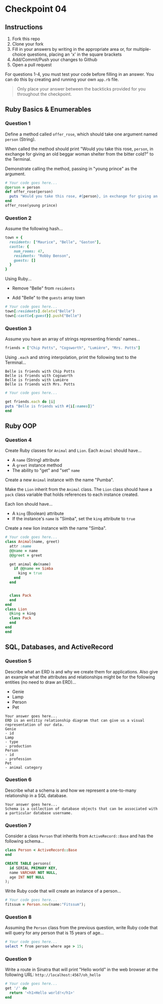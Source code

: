 # Checkpoint 04

## Instructions

1. Fork this repo
2. Clone your fork
3. Fill in your answers by writing in the appropriate area or, for multiple-choice questions, placing an 'x' in the square brackets
4. Add/Commit/Push your changes to Github
5. Open a pull request

For questions 1-4, you must test your code before filling in an answer. You can do this by creating and running your own `app.rb` file.

> Only place your answer between the backticks provided for you throughout the checkpoint.

## Ruby Basics & Enumerables

### Question 1

Define a method called `offer_rose`, which should take one argument named `person` (String).

When called the method should print "Would you take this rose, `person`, in exchange for giving an old beggar woman shelter from the bitter cold?" to the Terminal.

Demonstrate calling the method, passing in "young prince" as the argument.

```rb
# Your code goes here...
@person = person
def offer_rose(person)
  puts "Would you take this rose, #{person}, in exchange for giving an old beggar woman shelter from the bitter cold?"
end
offer_rose(young prince)

```

### Question 2

Assume the following hash...

```ruby
town = {
  residents: ["Maurice", "Belle", "Gaston"],
  castle: {
    num_rooms: 47,
    residents: "Robby Benson",
    guests: []
  }
}
```

Using Ruby...
- Remove "Belle" from `residents`

- Add "Belle" to the `guests` array
town

```rb
# Your code goes here...
town[:residents].delete("Belle")
town[:castle{:guest}].push("Belle")

```

### Question 3

Assume you have an array of strings representing friends' names...

```rb
friends = ["Chip Potts", "Cogsworth", "Lumière", "Mrs. Potts"]
```

Using `.each` and string interpolation, print the following text to the Terminal...

```
Belle is friends with Chip Potts
Belle is friends with Cogsworth
Belle is friends with Lumière
Belle is friends with Mrs. Potts
```

```rb
# Your code goes here...

get friends.each do |i|
puts "Belle is friends with #{i[:names]}"
end
```

## Ruby OOP

### Question 4

Create Ruby classes for `Animal` and `Lion`. Each `Animal` should have...
- A `name` (String) attribute
- A `greet` instance method
- The ability to "get" and "set" `name`

Create a new `Animal` instance with the name "Pumba".

Make the `Lion` inherit from the `Animal` class. The `Lion` class should have a `pack` class variable that holds references to each instance created.

Each lion should have...
- A `king` (Boolean) attribute
- If the instance's `name` is "Simba", set the `king` attribute to `true`

Create a new lion instance with the name "Simba".

```rb
# Your code goes here...
class Animal(name, greet)
  attr :name
  @@name = name
  @@greet = greet

  get animal do(name)
    if @@name == Simba
      king = true
    end
  end


  class Pack
  end
end
class Lion
  @king = king
  class Pack
  end
end
end
```

## SQL, Databases, and ActiveRecord

### Question 5

Describe what an ERD is and why we create them for applications. Also give an
example what the attributes and relationships might be for the following
entities (no need to draw an ERD)...
- Genie
- Lamp
- Person
- Pet

```
Your answer goes here...
ERD is an entitiy relationship diagram that can give us a visual representation of our data.
Genie
- id
Lamp
- type
- production
Person
- id
- profession
Pet
- animal category

```

### Question 6

Describe what a schema is and how we represent a one-to-many relationship in a
SQL database.

```
Your answer goes here...
Schema is a collection of database objects that can be associated with a particular database username.
```

### Question 7

Consider a class `Person` that inherits from `ActiveRecord::Base` and has the following schema...

```rb
class Person < ActiveRecord::Base
end
```

```sql
CREATE TABLE persons(
  id SERIAL PRIMARY KEY,
  name VARCHAR NOT NULL,
  age INT NOT NULL
);
```

Write Ruby code that will create an instance of a person...

```rb
# Your code goes here...
fitssum = Person.new(name:"Fitssum");
```

### Question 8

Assuming the `Person` class from the previous question, write Ruby code that will query for any person that is 15 years of age...

```rb
# Your code goes here...
select * from person where age > 15;
```

### Question 9

Write a route in Sinatra that will print "Hello world" in the web browser at the following URL: `http://localhost:4567/oh_hello`

```rb
# Your code goes here...
get '/' do
  return '<h1>Hello world!</h1>'
end
```
